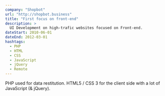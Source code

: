 ```yaml
---
company: "Shopbot"
url: "http://shopbot.business"
title: "First focus on front-end"
description: >
  UI Development on high-trafic websites focused on Front-end.
dateStart: 2010-06-01
dateEnd: 2012-03-01
hashtags:
  - PHP
  - HTML
  - CSS
  - JavaScript
  - jQuery
  - Remote
---
```


PHP used for data restitution. HTML5 / CSS 3 for the client side with a lot of
JavaScript (& jQuery).
